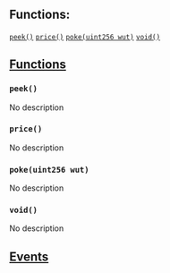 

## Functions:
[`peek()`](#DSValue-peek--)
[`price()`](#DSValue-price--)
[`poke(uint256 wut)`](#DSValue-poke-uint256-)
[`void()`](#DSValue-void--)


## <u>Functions</u>

### `peek()`
No description

### `price()`
No description

### `poke(uint256 wut)`
No description

### `void()`
No description

## <u>Events</u>

